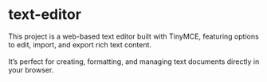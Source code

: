 # text-editor
This project is a web-based text editor built with TinyMCE, featuring options to edit, import, and export rich text content.
<br>    
It’s perfect for creating, formatting, and managing text documents directly in your browser.
